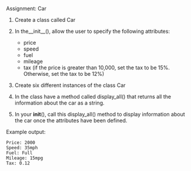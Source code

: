 Assignment: Car

1. Create a class called Car

2. In the__init__(), allow the user to specify the following attributes:
    * price
    * speed
    * fuel
    * mileage
    * tax (if the price is greater than 10,000, set the tax to be 15%. Otherwise, set the tax to be 12%)

3. Create six different instances of the class Car

4. In the class have a method called display_all() that returns all the information about the car as a string.

5. In your __init__(), call this display_all() method to display information about the car once the attributes have been defined.

Example output:

    Price: 2000
    Speed: 35mph
    Fuel: Full
    Mileage: 15mpg
    Tax: 0.12
